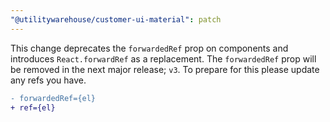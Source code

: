 ```yaml
---
"@utilitywarehouse/customer-ui-material": patch
---
```


This change deprecates the `forwardedRef` prop on components and introduces `React.forwardRef` as a replacement. The `forwardedRef` prop will be removed in the next major release; `v3`. To prepare for this please update any refs you have.

```diff
- forwardedRef={el}
+ ref={el}
```
